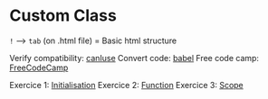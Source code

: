 # Custom Class

`!` --> `tab` (on .html file) = Basic html structure

Verify compatibility: [canIuse](https://caniuse.com)
Convert code: [babel](https://babeljs.io/)
Free code camp: [FreeCodeCamp](https://learn.freecodecamp.org/)

Exercice 1: [Initialisation](https://github.com/KevinTss/HYF/commit/3df623bae675b578607c75616cf4c2dc6e9bbe05)
Exercice 2: [Function](https://github.com/KevinTss/HYF/commit/3e1013e93364e00e24acc3ba060dfd3b139712f1)
Exercice 3: [Scope](https://github.com/KevinTss/HYF/commit/92548bcf8c5efe26d88ea8a7de2222b11c72e36b)